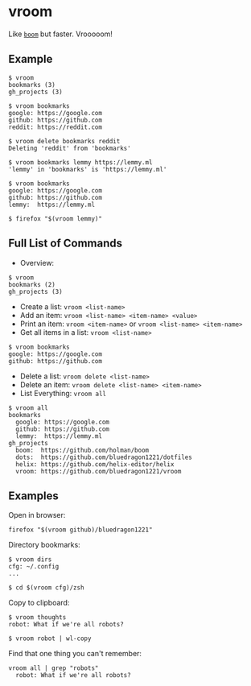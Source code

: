 # vroom
Like [`boom`](https://github.com/holman/boom) but faster. Vrooooom!

## Example
```
$ vroom
bookmarks (3)
gh_projects (3)

$ vroom bookmarks
google: https://google.com
github: https://github.com
reddit: https://reddit.com

$ vroom delete bookmarks reddit
Deleting 'reddit' from 'bookmarks'

$ vroom bookmarks lemmy https://lemmy.ml
'lemmy' in 'bookmarks' is 'https://lemmy.ml'

$ vroom bookmarks
google: https://google.com
github: https://github.com
lemmy:  https://lemmy.ml

$ firefox "$(vroom lemmy)"
```

## Full List of Commands
- Overview:
```
$ vroom
bookmarks (2)
gh_projects (3)
```
- Create a list: `vroom <list-name>`
- Add an item: `vroom <list-name> <item-name> <value>`
- Print an item: `vroom <item-name>` or `vroom <list-name> <item-name>`
- Get all items in a list: `vroom <list-name>`
```
$ vroom bookmarks
google: https://google.com
github: https://github.com
```
- Delete a list: `vroom delete <list-name>`
- Delete an item: `vroom delete <list-name> <item-name>`
- List Everything: `vroom all`
```
$ vroom all
bookmarks
  google: https://google.com
  github: https://github.com
  lemmy:  https://lemmy.ml
gh_projects
  boom:  https://github.com/holman/boom
  dots:  https://github.com/bluedragon1221/dotfiles
  helix: https://github.com/helix-editor/helix
  vroom: https://github.com/bluedragon1221/vroom
```
## Examples
Open in browser:
```
firefox "$(vroom github)/bluedragon1221"
```

Directory bookmarks:
```
$ vroom dirs
cfg: ~/.config
...

$ cd $(vroom cfg)/zsh
```

Copy to clipboard:
```
$ vroom thoughts
robot: What if we're all robots?

$ vroom robot | wl-copy
```

Find that one thing you can't remember:
```
vroom all | grep "robots"
  robot: What if we're all robots?
```
